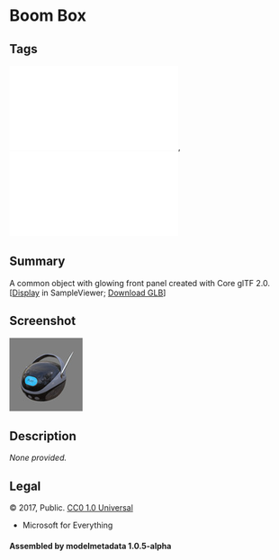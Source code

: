 # Boom Box

## Tags

![core](../../Models-core.md), ![testing](../../Models-testing.md)

## Summary

A common object with glowing front panel created with Core glTF 2.0. [[Display](https://github.khronos.org/glTF-Sample-Viewer-Release/?model=https://raw.GithubUserContent.com/DRx3D/glTF-Sample-Assets/main/./Models/BoomBox/glTF-Binary/BoomBox.glb) in SampleViewer; [Download GLB](https://raw.GithubUserContent.com/DRx3D/glTF-Sample-Assets/main/./Models/BoomBox/glTF-Binary/BoomBox.glb)]

## Screenshot

![screenshot](screenshot/screenshot.jpg)

## Description

_None provided._

## Legal

&copy; 2017, Public. [CC0 1.0 Universal](https://creativecommons.org/publicdomain/zero/1.0/legalcode)

 - Microsoft for Everything

#### Assembled by modelmetadata 1.0.5-alpha
